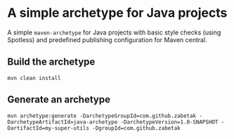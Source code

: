 # A simple archetype for Java projects

A simple `maven-archetype` for Java projects with basic style checks (using Spotless) and predefined publishing configuration for Maven central.

## Build the archetype
```
mvn clean install
```

## Generate an archetype
```
mvn archetype:generate -DarchetypeGroupId=com.github.zabetak -DarchetypeArtifactId=java-archetype -DarchetypeVersion=1.0-SNAPSHOT -DartifactId=my-super-utils -DgroupId=com.github.zabetak
```
